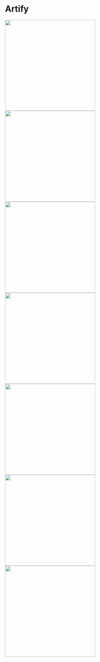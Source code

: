 # Artify

<span>
<img src="https://raw.githubusercontent.com/Kartik2301/data/master/img1.jpg" width="300">
<img src="https://raw.githubusercontent.com/Kartik2301/data/master/img2.jpg" width="300">
</span>
<br>
<span>
<img src="https://raw.githubusercontent.com/Kartik2301/data/master/img3.jpg" width="300">
<img src="https://raw.githubusercontent.com/Kartik2301/data/master/img8.jpg" width="300">
</span>
<br>
<span>
<img src="https://raw.githubusercontent.com/Kartik2301/data/master/img9.jpg" width="300">
<img src="https://raw.githubusercontent.com/Kartik2301/data/master/img6.jpg" width="300">
</span>
<br>
<span>
<img src="https://raw.githubusercontent.com/Kartik2301/data/master/img7.jpg" width="300">
</span>
